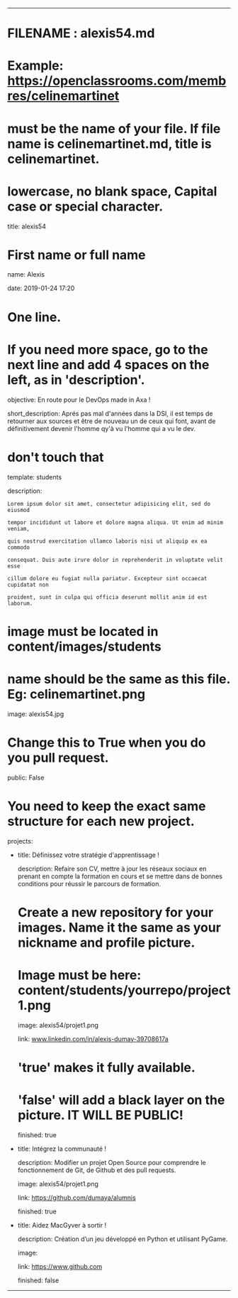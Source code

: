 ﻿---



# FILENAME : alexis54.md

# Example: https://openclassrooms.com/membres/celinemartinet

# must be the name of your file. If file name is celinemartinet.md, title is celinemartinet.

# lowercase, no blank space, Capital case or special character.

title: alexis54



# First name or full name

name: Alexis

date: 2019-01-24 17:20



# One line.

# If you need more space, go to the next line and add 4 spaces on the left, as in 'description'.

objective: En route pour le DevOps made in Axa ! 

short_description: Aprés pas mal d'années dans la DSI, il est temps de retourner aux sources et être de nouveau un de ceux qui font, avant de définitivement devenir l'homme qy'à vu l'homme qui a vu le dev.



# don't touch that

template: students

description:

    Lorem ipsum dolor sit amet, consectetur adipisicing elit, sed do eiusmod

    tempor incididunt ut labore et dolore magna aliqua. Ut enim ad minim veniam,

    quis nostrud exercitation ullamco laboris nisi ut aliquip ex ea commodo

    consequat. Duis aute irure dolor in reprehenderit in voluptate velit esse

    cillum dolore eu fugiat nulla pariatur. Excepteur sint occaecat cupidatat non

    proident, sunt in culpa qui officia deserunt mollit anim id est laborum.



# image must be located in content/images/students

# name should be the same as this file. Eg: celinemartinet.png

image: alexis54.jpg



# Change this to True when you do you pull request.

public: False



# You need to keep the exact same structure for each new project.

projects:

  - title: Définissez votre stratégie d'apprentissage !

    description: Refaire son CV, mettre à jour les réseaux sociaux en prenant en compte la formation en cours et se mettre dans de bonnes conditions pour réussir le parcours de formation.

    # Create a new repository for your images. Name it the same as your nickname and profile picture.

    # Image must be here: content/students/yourrepo/project1.png

    image: alexis54/projet1.png

    link: www.linkedin.com/in/alexis-dumay-39708617a
	
    # 'true' makes it fully available.

    # 'false' will add a black layer on the picture. IT WILL BE PUBLIC!

    finished: true

  - title: Intégrez la communauté !

    description: Modifier un projet Open Source pour comprendre le fonctionnement de Git, de Github et des pull requests. 

    image: alexis54/projet1.png

    link: https://github.com/dumaya/alumnis

    finished: true

  - title: Aidez MacGyver à sortir !

    description: Création d’un jeu développé en Python et utilisant PyGame.

    image: 

    link: https://www.github.com

    finished: false

---
